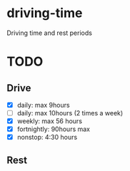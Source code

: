 driving-time
============

Driving time and rest periods


TODO
====

Drive
-------

- [x] daily: max 9hours
- [ ] daily: max 10hours (2 times a week)
- [x] weekly: max 56 hours
- [x] fortnightly: 90hours max
- [x] nonstop: 4:30 hours

Rest
----
